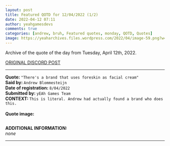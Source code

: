 ```yaml
---
layout: post
title: Featured QOTD for 12/04/2022 (1/2)
date: 2022-04-12 07:11
author: yeahgamesdevs
comments: true
categories: [andrew, bruh, Featured quotes, monday, QOTD, Quotes]
image: https://yeaharchives.files.wordpress.com/2022/04/image-59.png?w=410
---
```

<!-- wp:paragraph -->
<p>Archive of the quote of the day from Tuesday, April 12th, 2022. </p>
<!-- /wp:paragraph -->

<!-- wp:buttons {"layout":{"type":"flex","justifyContent":"left"}} -->
<div class="wp-block-buttons"><!-- wp:button {"textColor":"vivid-cyan-blue","align":"center","style":{"border":{"radius":"18px"}},"className":"is-style-fill"} -->
<div class="wp-block-button aligncenter is-style-fill"><a class="wp-block-button__link has-vivid-cyan-blue-color has-text-color" href="https://discord.com/channels/887052880782176266/958100064079839303/963398291519840297" style="border-radius:18px;">ORIGINAL DISCORD POST</a></div>
<!-- /wp:button --></div>
<!-- /wp:buttons -->

<!-- wp:separator {"align":"center","className":"is-style-wide"} -->
<hr class="wp-block-separator aligncenter has-alpha-channel-opacity is-style-wide" />
<!-- /wp:separator -->

<!-- wp:paragraph -->
<p><strong>Quote: </strong><code>"There's a brand that uses foreskin as facial cream"</code><br><strong>Said by: </strong><code>Andrew Blommesteijn</code><br><strong>Date of registration: </strong><code>8/04/2022</code> <br><strong>Submitted by: </strong><code>yEAh Games Team</code><br><strong>CONTEXT: </strong><code>This is literal. Andrew had actually found a brand who does this.</code><br><br><strong>Quote image:</strong></p>
<!-- /wp:paragraph -->

<!-- wp:image {"id":335,"sizeSlug":"large","linkDestination":"none"} -->
<figure class="wp-block-image size-large"><img src="https://yeaharchives.files.wordpress.com/2022/04/image-59.png?w=410" alt="" class="wp-image-335" /></figure>
<!-- /wp:image -->

<!-- wp:paragraph -->
<p><strong>ADDITIONAL INFORMATION:</strong><br><em>none</em></p>
<!-- /wp:paragraph -->

<!-- wp:separator {"className":"is-style-wide"} -->
<hr class="wp-block-separator has-alpha-channel-opacity is-style-wide" />
<!-- /wp:separator -->
